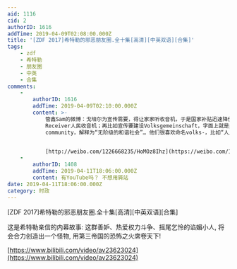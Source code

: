 ```yaml
---
aid: 1116
cid: 2
authorID: 1616
addTime: 2019-04-09T02:08:00.000Z
title: '[ZDF 2017]希特勒的邪恶朋友圈.全十集[高清][中英双语][合集]'
tags:
    - zdf
    - 希特勒
    - 朋友圈
    - 中英
    - 合集
comments:
    -
        authorID: 1616
        addTime: 2019-04-09T02:10:00.000Z
        content: >-
            管鑫Sam的微博：戈培尔为宣传需要，得让家家听收音机，于是国家补贴迅速降价生产，起名Volksempfänger，字面是People's
            Receiver人民收音机；再比如宣传要建设Volksgemeinschaft，字面上就是people‘s
            community，解释为“无阶级的和谐社会”… 他们很喜欢命名volks-，比如“人民汽车”什么的


            [http://weibo.com/1226668235/HoMOz8Ihz](https://weibo.com/1226668235/HoMOz8Ihz)
    -
        authorID: 1408
        addTime: 2019-04-11T18:06:00.000Z
        content: 有YouTube吗？ 不想用屑站
date: 2019-04-11T18:06:00.000Z
category: 时政
---
```


\[ZDF 2017\]希特勒的邪恶朋友圈.全十集\[高清\]\[中英双语\]\[合集\]

这是希特勒亲信的内幕故事: 这群善妒、热爱权力斗争、摇尾乞怜的谄媚小人, 将会合力创造出一个怪物, 用第三帝国的恐怖之火席卷天下!

[https://www.bilibili.com/video/av23623024](https://www.bilibili.com/video/av23623024)

